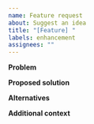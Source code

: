```yaml
---
name: Feature request
about: Suggest an idea
title: "[Feature] "
labels: enhancement
assignees: ""
---
```


**Problem**

**Proposed solution**

**Alternatives**

**Additional context**
